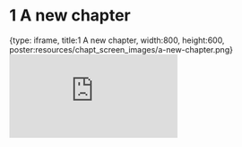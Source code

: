 # 1 A new chapter
 
{type: iframe, title:1 A new chapter, width:800, height:600, poster:resources/chapt_screen_images/a-new-chapter.png}
![](https://b7m.github.io/Statistical-Inference/no_toc/a-new-chapter.html)
 

 
